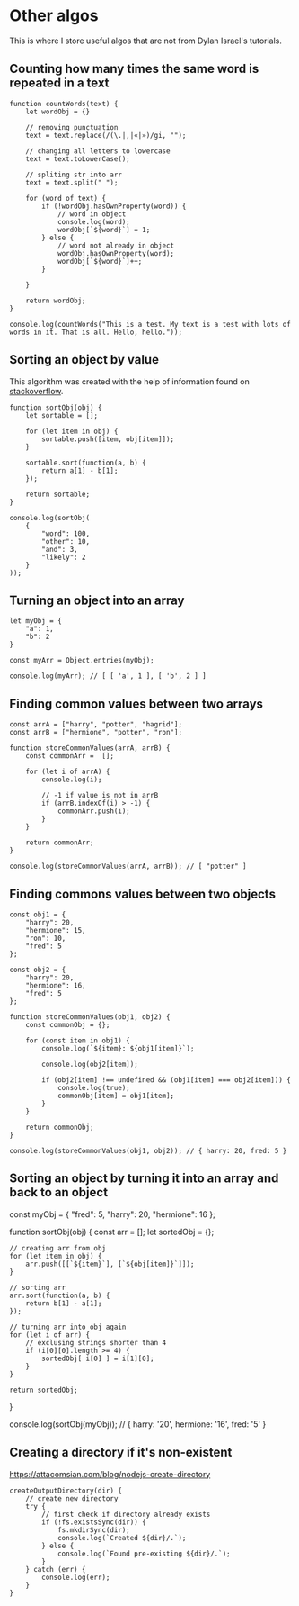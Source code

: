 # Other algos

This is where I store useful algos that are not from Dylan Israel's tutorials.

## Counting how many times the same word is repeated in a text

    function countWords(text) {
        let wordObj = {}

        // removing punctuation
        text = text.replace(/(\.|,|«|»)/gi, "");

        // changing all letters to lowercase
        text = text.toLowerCase();

        // spliting str into arr
        text = text.split(" ");

        for (word of text) {
            if (!wordObj.hasOwnProperty(word)) {
                // word in object
                console.log(word);
                wordObj[`${word}`] = 1;
            } else {
                // word not already in object
                wordObj.hasOwnProperty(word);
                wordObj[`${word}`]++;
            }
            
        }
        
        return wordObj;
    }

    console.log(countWords("This is a test. My text is a test with lots of words in it. That is all. Hello, hello."));

## Sorting an object by value

This algorithm was created with the help of information found on [stackoverflow](https://stackoverflow.com/questions/1069666/sorting-object-property-by-values).

    function sortObj(obj) {
        let sortable = [];

        for (let item in obj) {
            sortable.push([item, obj[item]]);
        }

        sortable.sort(function(a, b) {
            return a[1] - b[1];
        });

        return sortable;
    }

    console.log(sortObj(
        {
            "word": 100,
            "other": 10,
            "and": 3,
            "likely": 2
        }
    ));

## Turning an object into an array

    let myObj = {
        "a": 1,
        "b": 2
    }

    const myArr = Object.entries(myObj);

    console.log(myArr); // [ [ 'a', 1 ], [ 'b', 2 ] ]

## Finding common values between two arrays

    const arrA = ["harry", "potter", "hagrid"];
    const arrB = ["hermione", "potter", "ron"];

    function storeCommonValues(arrA, arrB) {
        const commonArr =  [];

        for (let i of arrA) {
            console.log(i);

            // -1 if value is not in arrB
            if (arrB.indexOf(i) > -1) {
                commonArr.push(i);
            }
        }

        return commonArr;
    }

    console.log(storeCommonValues(arrA, arrB)); // [ "potter" ]

## Finding commons values between two objects

    const obj1 = {
        "harry": 20,
        "hermione": 15,
        "ron": 10,
        "fred": 5
    };

    const obj2 = {
        "harry": 20,
        "hermione": 16,
        "fred": 5
    };

    function storeCommonValues(obj1, obj2) {
        const commonObj = {};

        for (const item in obj1) {
            console.log(`${item}: ${obj1[item]}`);

            console.log(obj2[item]);

            if (obj2[item] !== undefined && (obj1[item] === obj2[item])) {
                console.log(true);
                commonObj[item] = obj1[item];
            }
        }

        return commonObj;
    }

    console.log(storeCommonValues(obj1, obj2)); // { harry: 20, fred: 5 }

## Sorting an object by turning it into an array and back to an object

const myObj = {
    "fred": 5,
    "harry": 20,
    "hermione": 16
};

function sortObj(obj) {
    const arr = [];
    let sortedObj = {};

    // creating arr from obj
    for (let item in obj) {
        arr.push([[`${item}`], [`${obj[item]}`]]);
    }

    // sorting arr
    arr.sort(function(a, b) {
        return b[1] - a[1];
    });

    // turning arr into obj again
    for (let i of arr) {
        // exclusing strings shorter than 4
        if (i[0][0].length >= 4) {
            sortedObj[ i[0] ] = i[1][0];
        }
    }

    return sortedObj;
}

console.log(sortObj(myObj)); // { harry: '20', hermione: '16', fred: '5' }

## Creating a directory if it's non-existent

https://attacomsian.com/blog/nodejs-create-directory

    createOutputDirectory(dir) {
        // create new directory
        try {
            // first check if directory already exists
            if (!fs.existsSync(dir)) {
                fs.mkdirSync(dir);
                console.log(`Created ${dir}/.`);
            } else {
                console.log(`Found pre-existing ${dir}/.`);
            }
        } catch (err) {
            console.log(err);
        }
    }